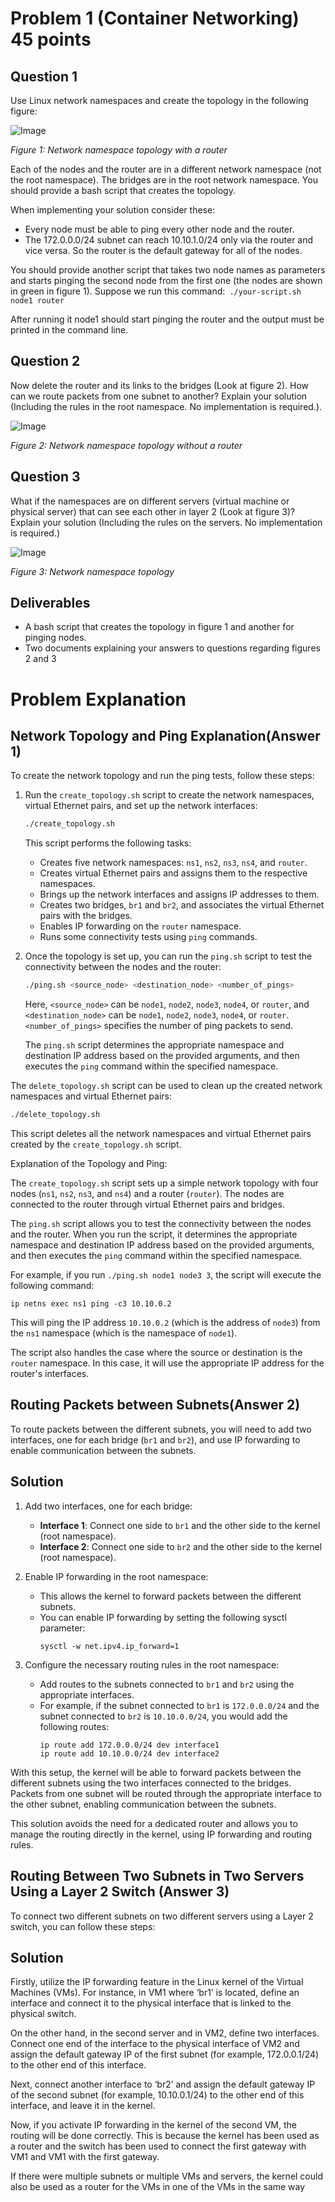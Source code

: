 # Problem 1 (Container Networking) 45 points

## Question 1
Use Linux network namespaces and create the topology in the following figure:

![Image](Images/pic_1.png)

*Figure 1: Network namespace topology with a router*

Each of the nodes and the router are in a different network namespace (not the root namespace). The bridges are in the root network namespace. You should provide a bash script that creates the topology.

When implementing your solution consider these:

- Every node must be able to ping every other node and the router.
- The 172.0.0.0/24 subnet can reach 10.10.1.0/24 only via the router and vice versa. So the router is the default gateway for all of the nodes.

You should provide another script that takes two node names as parameters and starts pinging the second node from the first one (the nodes are shown in green in figure 1). Suppose we run this command:```
./your-script.sh node1 router```

After running it node1 should start pinging the router and the output must be printed in the command line.

## Question 2
Now delete the router and its links to the bridges (Look at figure 2). How can we route packets from one subnet to another? Explain your solution (Including the rules in the root namespace. No implementation is required.).

![Image](Images/pic_2.png)

*Figure 2: Network namespace topology without a router*

## Question 3
What if the namespaces are on different servers (virtual machine or physical server) that can see each other in layer 2 (Look at figure 3)? Explain your solution (Including the rules on the servers. No implementation is required.)

![Image](Images/pic_3.png)

*Figure 3: Network namespace topology*

## Deliverables
- A bash script that creates the topology in figure 1 and another for pinging nodes.
- Two documents explaining your answers to questions regarding figures 2 and 3

# Problem Explanation
## Network Topology and Ping Explanation(Answer 1)

To create the network topology and run the ping tests, follow these steps:

1. Run the `create_topology.sh` script to create the network namespaces, virtual Ethernet pairs, and set up the network interfaces:

   ```bash
   ./create_topology.sh
   ```

   This script performs the following tasks:

   - Creates five network namespaces: `ns1`, `ns2`, `ns3`, `ns4`, and `router`.
   - Creates virtual Ethernet pairs and assigns them to the respective namespaces.
   - Brings up the network interfaces and assigns IP addresses to them.
   - Creates two bridges, `br1` and `br2`, and associates the virtual Ethernet pairs with the bridges.
   - Enables IP forwarding on the `router` namespace.
   - Runs some connectivity tests using `ping` commands.

2. Once the topology is set up, you can run the `ping.sh` script to test the connectivity between the nodes and the router:

   ```bash
   ./ping.sh <source_node> <destination_node> <number_of_pings>
   ```

   Here, `<source_node>` can be `node1`, `node2`, `node3`, `node4`, or `router`, and `<destination_node>` can be `node1`, `node2`, `node3`, `node4`, or `router`. `<number_of_pings>` specifies the number of ping packets to send.

   The `ping.sh` script determines the appropriate namespace and destination IP address based on the provided arguments, and then executes the `ping` command within the specified namespace.

The `delete_topology.sh` script can be used to clean up the created network namespaces and virtual Ethernet pairs:

```bash
./delete_topology.sh
```

This script deletes all the network namespaces and virtual Ethernet pairs created by the `create_topology.sh` script.

Explanation of the Topology and Ping:

The `create_topology.sh` script sets up a simple network topology with four nodes (`ns1`, `ns2`, `ns3`, and `ns4`) and a router (`router`). The nodes are connected to the router through virtual Ethernet pairs and bridges.

The `ping.sh` script allows you to test the connectivity between the nodes and the router. When you run the script, it determines the appropriate namespace and destination IP address based on the provided arguments, and then executes the `ping` command within the specified namespace.

For example, if you run `./ping.sh node1 node3 3`, the script will execute the following command:

```
ip netns exec ns1 ping -c3 10.10.0.2
```

This will ping the IP address `10.10.0.2` (which is the address of `node3`) from the `ns1` namespace (which is the namespace of `node1`).

The script also handles the case where the source or destination is the `router` namespace. In this case, it will use the appropriate IP address for the router's interfaces.

## Routing Packets between Subnets(Answer 2)

To route packets between the different subnets, you will need to add two interfaces, one for each bridge (`br1` and `br2`), and use IP forwarding to enable communication between the subnets.

## Solution

1. Add two interfaces, one for each bridge:
   - **Interface 1**: Connect one side to `br1` and the other side to the kernel (root namespace).
   - **Interface 2**: Connect one side to `br2` and the other side to the kernel (root namespace).

2. Enable IP forwarding in the root namespace:
   - This allows the kernel to forward packets between the different subnets.
   - You can enable IP forwarding by setting the following sysctl parameter:
     ```
     sysctl -w net.ipv4.ip_forward=1
     ```

3. Configure the necessary routing rules in the root namespace:
   - Add routes to the subnets connected to `br1` and `br2` using the appropriate interfaces.
   - For example, if the subnet connected to `br1` is `172.0.0.0/24` and the subnet connected to `br2` is `10.10.0.0/24`, you would add the following routes:
     ```
     ip route add 172.0.0.0/24 dev interface1
     ip route add 10.10.0.0/24 dev interface2
     ```

With this setup, the kernel will be able to forward packets between the different subnets using the two interfaces connected to the bridges. Packets from one subnet will be routed through the appropriate interface to the other subnet, enabling communication between the subnets.

This solution avoids the need for a dedicated router and allows you to manage the routing directly in the kernel, using IP forwarding and routing rules.
## Routing Between Two Subnets in Two Servers Using a Layer 2 Switch (Answer 3)

To connect two different subnets on two different servers using a Layer 2 switch, you can follow these steps:

## Solution

Firstly, utilize the IP forwarding feature in the Linux kernel of the Virtual Machines (VMs). For instance, in VM1 where ‘br1’ is located, define an interface and connect it to the physical interface that is linked to the physical switch.

On the other hand, in the second server and in VM2, define two interfaces. Connect one end of the interface to the physical interface of VM2 and assign the default gateway IP of the first subnet (for example, 172.0.0.1/24) to the other end of this interface.

Next, connect another interface to ‘br2’ and assign the default gateway IP of the second subnet (for example, 10.10.0.1/24) to the other end of this interface, and leave it in the kernel.

Now, if you activate IP forwarding in the kernel of the second VM, the routing will be done correctly. This is because the kernel has been used as a router and the switch has been used to connect the first gateway with VM1 and VM1 with the first gateway.

If there were multiple subnets or multiple VMs and servers, the kernel could also be used as a router for the VMs in one of the VMs in the same way